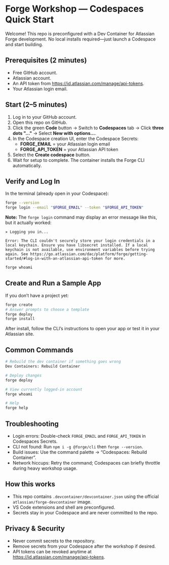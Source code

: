 # Forge Workshop — Codespaces Quick Start

Welcome! This repo is preconfigured with a Dev Container for Atlassian Forge development. No local installs required—just launch a Codespace and start building.

## Prerequisites (2 minutes)
- Free GitHub account.
- Atlassian account.
- An API token from https://id.atlassian.com/manage/api-tokens.
- Your Atlassian login email.

## Start (2–5 minutes)
1. Log in to your GitHub account.
2. Open this repo on GitHub.
3. Click the green **Code** button → Switch to **Codespaces** tab → Click **three dots "..."** → Select **New with options...**.
4. In the Codespace creation UI, enter the Codespace Secrets:
   - **FORGE_EMAIL** = your Atlassian login email
   - **FORGE_API_TOKEN** = your Atlassian API token
5. Select the **Create codespace** button.
6. Wait for setup to complete. The container installs the Forge CLI automatically.

## Verify and Log In
In the terminal (already open in your Codespace):
```bash
forge --version
forge login --email "$FORGE_EMAIL" --token "$FORGE_API_TOKEN"
```

**Note:** The `forge login` command may display an error message like this, but it actually worked:
```
✕ Logging you in...

Error: The CLI couldn't securely store your login credentials in a local keychain. Ensure you have libsecret installed. If a local keychain is not available, use environment variables before trying again. See https://go.atlassian.com/dac/platform/forge/getting-started/#log-in-with-an-atlassian-api-token for more.
```

```bash
forge whoami
```

## Create and Run a Sample App
If you don’t have a project yet:
```bash
forge create
# Answer prompts to choose a template
forge deploy
forge install
```
After install, follow the CLI’s instructions to open your app or test it in your Atlassian site.

## Common Commands
```bash
# Rebuild the dev container if something goes wrong
Dev Containers: Rebuild Container

# Deploy changes
forge deploy

# View currently logged-in account
forge whoami

# Help
forge help
```

## Troubleshooting
- Login errors: Double-check `FORGE_EMAIL` and `FORGE_API_TOKEN` in Codespaces Secrets.
- CLI not found: Run `npm i -g @forge/cli` then `forge --version`.
- Build issues: Use the command palette → “Codespaces: Rebuild Container”.
- Network hiccups: Retry the command; Codespaces can briefly throttle during heavy workshop usage.

## How this works
- This repo contains `.devcontainer/devcontainer.json` using the official `atlassian/forge-devcontainer` image.
- VS Code extensions and shell are preconfigured.
- Secrets stay in your Codespace and are never committed to the repo.

## Privacy & Security
- Never commit secrets to the repository.
- Remove secrets from your Codespace after the workshop if desired.
- API tokens can be revoked anytime at https://id.atlassian.com/manage/api-tokens.
